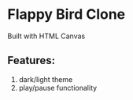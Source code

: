 # Flappy Bird Clone

Built with HTML Canvas

## Features:
1. dark/light theme
2. play/pause functionality